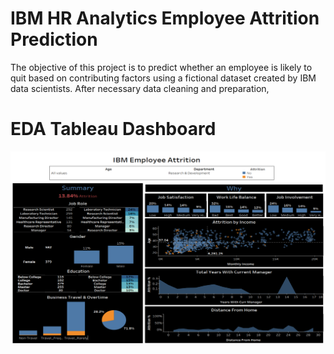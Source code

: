 # IBM HR Analytics Employee Attrition Prediction

The objective of this project is to predict whether an employee is likely to quit based on contributing factors using a fictional dataset created by IBM data scientists. After necessary data cleaning and preparation, 

# EDA Tableau Dashboard

![alt text](https://github.com/kristienguyen100/IBM-Employee-Attrition/blob/main/Pics/Attrition.png)
